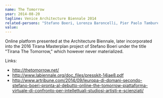 ```yaml
---
name: The Tomorrow
year: 2014-08-20
tagline: Venice Architecture Biennale 2014
related-persons: "Stefano Boeri, Lorenza Baroncelli, Pier Paolo Tamburelli"
value:
---
```


Online platform presented at the Architecture Biennale, later incorporated into the 2016 Tirana Masterplan project of Stefano Boeri under the title "Tirana The Tomorrow," which however never materialized.

Links:
* <http://thetomorrow.net/>
* <http://www.labiennale.org/doc_files/presskit-14iae8.pdf>
* <http://www.artribune.com/2014/09/leuropa-di-domani-secondo-stefano-boeri-pronta-al-debutto-online-the-tomorrow-piattaforma-virtuale-di-confronto-per-intellettuali-studiosi-artisti-e-scienziati/>
